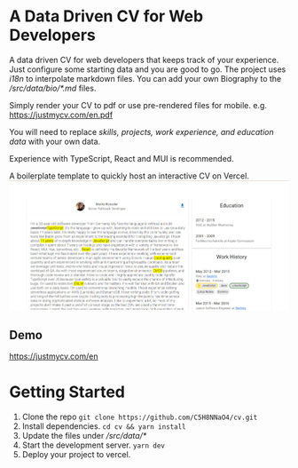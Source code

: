 # A Data Driven CV for Web Developers

A data driven CV for web developers that keeps track of your experience. Just configure some starting data and you are good to go. The project uses _i18n_ to interpolate markdown files. You can add your own Biography to the _/src/data/bio/\*.md_ files.

Simply render your CV to pdf or use pre-rendered files for mobile. e.g. https://justmycv.com/en.pdf

You will need to replace _skills, projects, work experience, and education data_ with your own data.

Experience with TypeScript, React and MUI is recommended.

A boilerplate template to quickly host an interactive CV on Vercel.
![alt text](public/ss.png 'Screenshot')

## Demo

https://justmycv.com/en

# Getting Started

1. Clone the repo `git clone https://github.com/C5H8NNaO4/cv.git`
2. Install dependencies. `cd cv && yarn install`
3. Update the files under _/src/data/\*_
4. Start the development server. `yarn dev`
5. Deploy your project to vercel.
